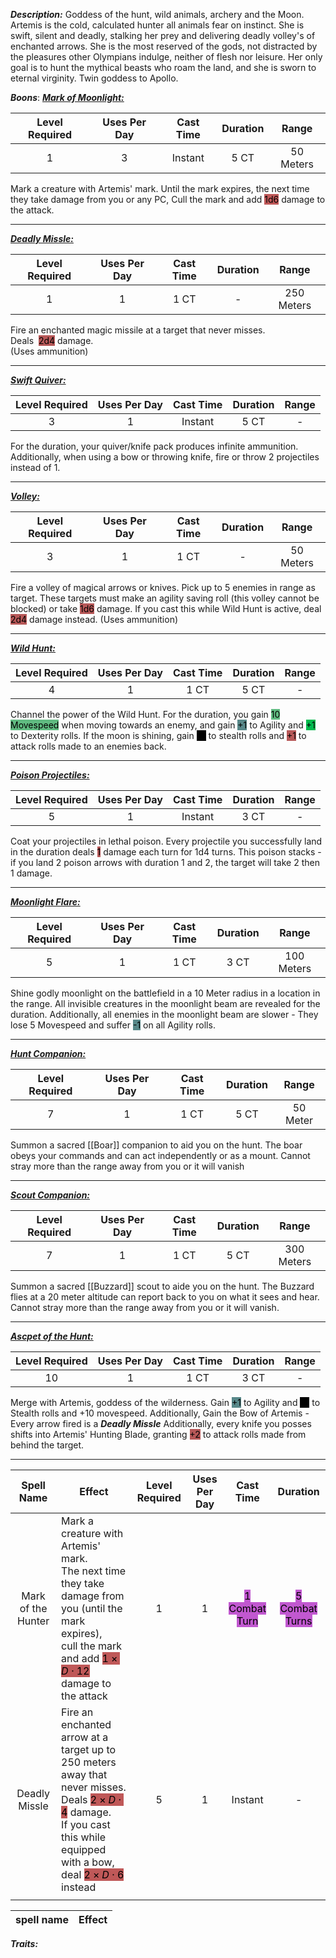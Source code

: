 ***Description:***
Goddess of the hunt, wild animals, archery and the Moon.
Artemis is the cold, calculated hunter all animals fear on instinct.
She is swift, silent and deadly, stalking her prey and delivering deadly volley's of enchanted arrows.
She is the most reserved of the gods, not distracted by the pleasures other Olympians indulge, neither of flesh nor leisure. 
Her only goal is to hunt the mythical beasts who roam the land, and she is sworn to eternal virginity. Twin goddess to Apollo.

***Boons***:
<b><ins><i>Mark of Moonlight:</i></ins></b>

| Level Required | Uses Per Day | Cast Time | Duration |   Range   |
|:--------------:|:------------:|:---------:|:--------:|:---------:|
|       1        |      3       |   Instant    |   5 CT   | 50 Meters | 
Mark a creature with Artemis' mark. 
Until the mark expires, the next time they take damage from you or any PC,
Cull the mark and add <mark style="background: #9E0000A6;">1d6</mark> damage to the attack.

------------------
<b><ins><i>Deadly Missle:</i></ins></b>

| Level Required | Uses Per Day | Cast Time | Duration |   Range    |
|:--------------:|:------------:|:---------:|:--------:|:----------:|
|       1        |      1       |   1 CT    |    -     | 250 Meters | 
Fire an enchanted magic missile at a target that never misses.  
Deals  <mark style="background: #930000A6;">2d4</mark> damage.  
(Uses ammunition)

------------------
<b><ins><i>Swift Quiver:</i></ins></b>

| Level Required | Uses Per Day | Cast Time | Duration | Range |
|:--------------:|:------------:|:---------:|:--------:|:-----:|
|       3        |      1       |  Instant  |   5 CT   |   -   | 
For the duration, your quiver/knife pack produces infinite ammunition.
Additionally, when using a bow or throwing knife, fire or throw 2 projectiles instead of 1.

-----------------
<b><ins><i>Volley:</i></ins></b>

| Level Required | Uses Per Day | Cast Time | Duration |   Range   |
|:--------------:|:------------:|:---------:|:--------:|:---------:|
|       3        |      1       |   1 CT    |    -     | 50 Meters | 
Fire a volley of magical arrows or knives.
Pick up to 5 enemies in range as target. 
These targets must make an agility saving roll (this volley cannot be blocked) or take <mark style="background: #930000A6;">1d6</mark> damage.
If you cast this while Wild Hunt is active, deal <mark style="background: #930000A6;">2d4</mark> damage instead.
(Uses ammunition)

------------------
<b><ins><i>Wild Hunt:</i></ins></b>

| Level Required | Uses Per Day | Cast Time | Duration | Range |
|:--------------:|:------------:|:---------:|:--------:|:-----:|
|       4        |      1       |   1 CT    |   5 CT   |   -   | 
Channel the power of the Wild Hunt.
For the duration, you gain <mark style="background: #60BB81;">10 Movespeed</mark> when moving towards an enemy,
and gain <mark style="background: #004A4CA6;">+1</mark> to Agility and <mark style="background: #00BB4D;">+1</mark> to Dexterity rolls.
If the moon is shining, gain <mark style="background: #000000;">+1</mark> to stealth rolls and <mark style="background: #930000A6;">+1</mark> to attack rolls made to an enemies back.

------------------
<b><ins><i>Poison Projectiles:</i></ins></b>

| Level Required | Uses Per Day | Cast Time | Duration | Range |
|:--------------:|:------------:|:---------:|:--------:|:-----:|
|       5        |      1       |  Instant  |   3 CT   |   -   |
Coat your projectiles in lethal poison.
Every projectile you successfully land in the duration deals <mark style="background: #930000A6;">1</mark> damage each turn for 1d4 turns.
This poison stacks - if you land 2 poison arrows with duration 1 and 2, the target will take 2 then 1 damage.

------------------
<b><ins><i>Moonlight Flare:</i></ins></b>

| Level Required | Uses Per Day | Cast Time | Duration |   Range    |
|:--------------:|:------------:|:---------:|:--------:|:----------:|
|       5        |      1       |   1 CT    |   3 CT   | 100 Meters | 
Shine godly moonlight on the battlefield in a 10 Meter radius in a location in the range.
All invisible creatures in the moonlight beam are revealed for the duration.
Additionally, all enemies in the moonlight beam are slower - 
They lose 5 Movespeed and suffer <mark style="background: #004A4CA6;">-1</mark> on all Agility rolls.

------------------
<b><ins><i>Hunt Companion:</i></ins></b>

| Level Required | Uses Per Day | Cast Time | Duration |  Range  |
|:--------------:|:------------:|:---------:|:--------:|:-------:|
|       7        |      1       |   1 CT    |   5 CT   | 50 Meter | 
Summon a sacred [[Boar]] companion to aid you on the hunt.
The boar obeys your commands and can act independently or as a mount. 
Cannot stray more than the range away from you or it will vanish

------------------
<b><ins><i>Scout Companion:</i></ins></b>

| Level Required | Uses Per Day | Cast Time | Duration |   Range    |
|:--------------:|:------------:|:---------:|:--------:|:----------:|
|       7        |      1       |   1 CT    |   5 CT   | 300 Meters | 
Summon a sacred [[Buzzard]] scout to aide you on the hunt.
The Buzzard flies at a 20 meter altitude can report back to you on what it sees and hear.
Cannot stray more than the range away from you or it will vanish.

------------------
<b><ins><i>Ascpet of the Hunt:</i></ins></b>

| Level Required | Uses Per Day | Cast Time | Duration | Range |
|:--------------:|:------------:|:---------:|:--------:|:-----:|
|       10       |      1       |   1 CT    |   3 CT   |   -   | 
Merge with Artemis, goddess of the wilderness.
Gain <mark style="background: #004A4CA6;">+1</mark> to Agility and <mark style="background: #000000;">+1</mark> to Stealth rolls and +10 movespeed.
Additionally, Gain the Bow of Artemis - 
Every arrow fired is a ***Deadly Missle***
Additionally, every knife you posses shifts into Artemis' Hunting Blade, granting <mark style="background: #930000A6;">+2</mark> to attack rolls made from behind the target.

------------------


| Spell Name | Effect | Level Required | Uses Per Day | Cast Time| Duration|
| :--: | -- | :--: | :--: | :--: | :--: |
| Mark of the Hunter | Mark a creature with Artemis' mark. <br> The next time they take damage from you (until the mark expires),<br> cull the mark and add <mark style="background: #9E0000A6;">$1 \times D\cdot12$</mark> damage to the attack| 1 | 1 | <mark style="background: #A100B8A6;">1 Combat Turn </mark>  | <mark style="background: #A100B8A6;">5 Combat Turns </mark> | 
| Deadly Missle | Fire an enchanted arrow at a target up to 250 meters away that never misses. <br> Deals <mark style="background: #9E0000A6;">$2 \times D\cdot4$</mark> damage.<br> If you cast this while equipped with a bow, deal <mark style="background: #9E0000A6;">$2 \times D\cdot6$</mark> instead| 5 | 1 | Instant | - |
| | | | |

| spell name | Effect | 
| ---------- | ------ |


***Traits:*** 
